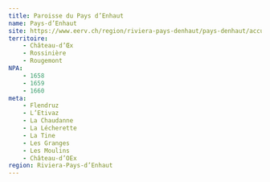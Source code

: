 ```yaml
---
title: Paroisse du Pays d’Enhaut
name: Pays-d’Enhaut
site: https://www.eerv.ch/region/riviera-pays-denhaut/pays-denhaut/accueil
territoire:
    - Château-d’Œx
    - Rossinière
    - Rougemont
NPA:
    - 1658
    - 1659
    - 1660
meta:
    - Flendruz
    - L’Etivaz
    - La Chaudanne
    - La Lécherette
    - La Tine
    - Les Granges
    - Les Moulins
    - Château-d’OEx
region: Riviera-Pays-d’Enhaut
---
```

